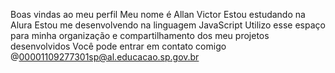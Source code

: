 Boas vindas ao meu perfil
Meu nome é Allan Victor
Estou estudando na Alura
Estou me desenvolvendo na linguagem JavaScript
Utilizo esse espaço para minha organização e compartilhamento dos meu projetos desenvolvidos
Você pode entrar em contato comigo
@00001109277301sp@al.educacao.sp.gov.br
